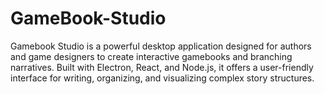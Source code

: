 # GameBook-Studio
Gamebook Studio is a powerful desktop application designed for authors and game designers to create interactive gamebooks and branching narratives. Built with Electron, React, and Node.js, it offers a user-friendly interface for writing, organizing, and visualizing complex story structures.
